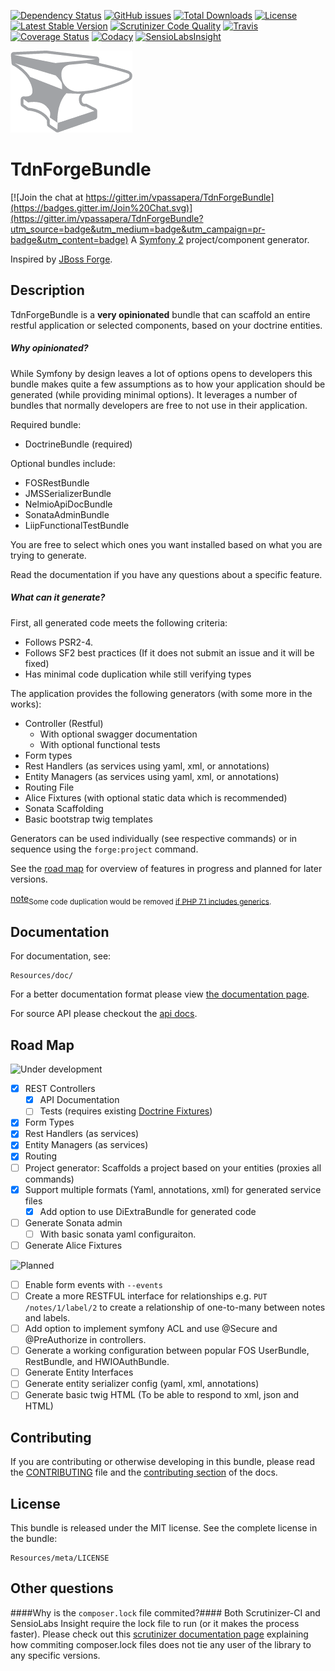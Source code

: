 [![Dependency Status][version eye shield]][version eye]
[![GitHub issues][github issues]][issues page]
[![Total Downloads][downloads shield]][packagist page]
[![License][license shield]][packagist page]
[![Latest Stable Version][latest version shield]][packagist page]
[![Scrutinizer Code Quality][scrutinizer score shield]][scrutinizer page]
[![Travis][travis build shield]][travis page]
[![Coverage Status][coveralls badge]][coveralls page]
[![Codacy][codacy shield]][codacy page]
[![SensioLabsInsight][sensio shield]][sensio page]

![Icon][forge icon]

TdnForgeBundle
==============

[![Join the chat at https://gitter.im/vpassapera/TdnForgeBundle](https://badges.gitter.im/Join%20Chat.svg)](https://gitter.im/vpassapera/TdnForgeBundle?utm_source=badge&utm_medium=badge&utm_campaign=pr-badge&utm_content=badge)
A [Symfony 2][symfony 2] project/component generator.

Inspired by [JBoss Forge](http://forge.jboss.org/).

Description
-----------
TdnForgeBundle is a <b>very opinionated</b> bundle that can scaffold
an entire restful application or selected components, based on your doctrine entities.

##### Why opinionated?
While Symfony by design leaves a lot of options opens to developers this bundle makes quite a
few assumptions as to how your application should be generated (while providing minimal options).
It leverages a number of bundles that normally developers are free to not use in their application.

Required bundle:

- DoctrineBundle (required)

Optional bundles include:

- FOSRestBundle
- JMSSerializerBundle
- NelmioApiDocBundle
- SonataAdminBundle
- LiipFunctionalTestBundle

You are free to select which ones you want installed based on what you are trying to generate.

Read the documentation if you have any questions about a specific feature.

##### What can it generate?

First, all generated code meets the following criteria:

* Follows PSR2-4.
* Follows SF2 best practices (If it does not submit an issue and it will be fixed)
* Has minimal code duplication while still verifying types

The application provides the following generators (with some more in the works):

- Controller (Restful)
  - With optional swagger documentation
  - With optional functional tests
- Form types
- Rest Handlers (as services using yaml, xml, or annotations)
- Entity Managers (as services using yaml, xml, or annotations)
- Routing File
- Alice Fixtures (with optional static data which is recommended)
- Sonata Scaffolding
- Basic bootstrap twig templates

Generators can be used individually (see respective commands) or in sequence using the `forge:project` command.

See the [road map](#road-map) for overview of features in progress and planned for later versions.

[note]<sub>Some code duplication would be removed [if PHP 7.1 includes generics].</sub>

Documentation
-------------

For documentation, see:

    Resources/doc/

For a better documentation format please view [the documentation page].

For source API please checkout the [api docs].

Road Map
--------
![Under development][milestone shield]
- [x] REST Controllers
  - [x] API Documentation
  - [ ] Tests (requires existing [Doctrine Fixtures](/Doctrine/DoctrineFixturesBundle))
- [x] Form Types
- [x] Rest Handlers (as services)
- [x] Entity Managers (as services)
- [x] Routing
- [ ] Project generator: Scaffolds a project based on your entities (proxies all commands)
- [x] Support multiple formats (Yaml, annotations, xml) for generated service files
  - [x] Add option to use DiExtraBundle for generated code
- [ ] Generate Sonata admin
  - [ ] With basic sonata yaml configuraiton.
- [ ] Generate Alice Fixtures

![Planned][planned shield]
- [ ] Enable form events with `--events`
- [ ] Create a more RESTFUL interface for relationships e.g. `PUT /notes/1/label/2` 
  to create a relationship of one-to-many between notes and labels.
- [ ] Add option to implement symfony ACL and use @Secure and @PreAuthorize in controllers.
- [ ] Generate a working configuration between popular FOS UserBundle, RestBundle, and HWIOAuthBundle.
- [ ] Generate Entity Interfaces
- [ ] Generate entity serializer config (yaml, xml, annotations)
- [ ] Generate basic twig HTML (To be able to respond to xml, json and HTML)

Contributing
------------

If you are contributing or otherwise developing in this bundle, please read the [CONTRIBUTING](CONTRIBUTING.md) file
and the [contributing section] of the docs.

License
-------

This bundle is released under the MIT license. See the complete license in the
bundle:

    Resources/meta/LICENSE

Other questions
---------------

####Why is the `composer.lock` file commited?####
Both Scrutinizer-CI and SensioLabs Insight require the lock file to run (or it makes the process faster). 
Please check out this [scrutinizer documentation page] explaining how commiting composer.lock files does
 not tie any user of the library to any specific versions.


[if PHP 7.1 includes generics]: https://wiki.php.net/rfc/generics
[the documentation page]: https://thedevnetwork.github.io/TdnForgeBundle
[version eye shield]: https://www.versioneye.com/user/projects/55e409bfc6d8f200150003bd/badge.svg?style=flat-square
[version eye]: https://www.versioneye.com/user/projects/55e409bfc6d8f200150003bd
[github issues]: https://img.shields.io/github/issues/vpassapera/tdnforgebundle.svg?style=flat-square
[issues page]: https://github.com/vpassapera/TdnForgeBundle/issues
[downloads shield]: https://img.shields.io/packagist/dt/tdn/forgebundle.svg?style=flat-square
[packagist page]: https://packagist.org/packages/tdn/forgebundle
[license shield]: https://img.shields.io/packagist/l/tdn/forgebundle.svg?style=flat-square
[latest version shield]: https://img.shields.io/packagist/v/tdn/forgebundle.svg?style=flat-square
[scrutinizer score shield]: https://img.shields.io/scrutinizer/g/vpassapera/TdnForgeBundle.svg?style=flat-square
[scrutinizer page]: https://scrutinizer-ci.com/g/vpassapera/TdnForgeBundle
[scrutinizer documentation page]: https://scrutinizer-ci.com/docs/tools/php/php-analyzer/guides/composer_dependencies
[travis build shield]: https://img.shields.io/travis/vpassapera/TdnForgeBundle.svg?style=flat-square
[travis page]: https://travis-ci.org/vpassapera/TdnForgeBundle
[coveralls badge]: https://img.shields.io/coveralls/vpassapera/TdnForgeBundle/develop.svg?style=flat-square
[coveralls page]: https://coveralls.io/github/vpassapera/TdnForgeBundle?branch=develop
[codacy shield]: https://img.shields.io/codacy/66793ec4170a44e881a57719289ba787.svg?style=flat-square
[codacy page]: https://www.codacy.com/public/vpassapera/TdnForgeBundle
[sensio shield]: https://insight.sensiolabs.com/projects/06cbb1f1-948c-442d-97da-06836bb6068d/mini.png
[sensio page]: https://insight.sensiolabs.com/projects/06cbb1f1-948c-442d-97da-06836bb6068d
[forge icon]: https://raw.githubusercontent.com/TheDevNetwork/Aux/master/images/forge.png
[milestone shield]: https://img.shields.io/badge/milestone-1.0.0-green.svg
[symfony 2]: http://symfony.com
[note]: https://img.shields.io/badge/note-*-orange.svg
[planned shield]: https://img.shields.io/badge/status-planned-5F9FDE.svg
[contributing section]: https://thedevnetwork.github.io/TdnForgeBundle/_static/docs/contributing/index.html
[api docs]: https://thedevnetwork.github.io/TdnForgeBundle/_static/api/index.html

